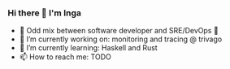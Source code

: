 ### Hi there 👋 I'm Inga

- 🚀  Odd mix between software developer and SRE/DevOps 🥑
- 🔭  I’m currently working on: monitoring and tracing @ trivago
- 🌱  I’m currently learning: Haskell and Rust
- 📫  How to reach me: TODO

